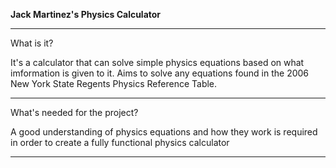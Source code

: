 **Jack Martinez's Physics Calculator**

***

What is it?

It's a calculator that can solve simple physics equations based on what imformation is given to it.
Aims to solve any equations found in the 2006 New York State Regents Physics Reference Table.

***

What's needed for the project?

A good understanding of physics equations and how they work is required in order to create a fully functional physics calculator

***

